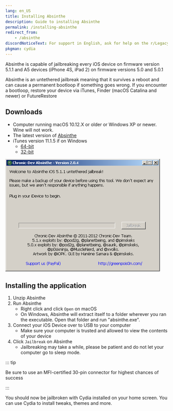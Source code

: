 ```yaml
---
lang: en_US
title: Installing Absinthe
description: Guide to installing Absinthe
permalink: /installing-absinthe
redirect_from:
    - /absinthe
discordNoticeText: For support in English, ask for help on the r/LegacyJailbreak <a href="http://discord.legacyjailbreak.com/">Discord Server</a>.
pkgman: cydia
---
```


Absinthe is capable of jailbreaking every iOS device on firmware version 5.1.1 and A5 devices (iPhone 4S, iPad 2) on firmware versions 5.0 and 5.0.1

Absinthe is an <router-link to="/types-of-jailbreak/#untethered-jailbreaks">untethered</router-link> jailbreak meaning that it survives a reboot and can cause a permanent bootloop if something goes wrong. If you encounter a bootloop, restore your device via iTunes, Finder (macOS Catalina and newer) or FutureRestore

## Downloads

- Computer running macOS 10.12.X or older or Windows XP or newer. Wine will not work.
- The latest version of [Absinthe](https://web.archive.org/web/20131024115207/http://greenpois0n.com/downloads/)
- iTunes version 11.1.5 if on Windows
  - [64-bit](https://secure-appldnld.apple.com/iTunes11/031-3482.20140225.kdX8s/iTunes64Setup.exe)
  - [32-bit](https://secure-appldnld.apple.com/iTunes11/031-3481.20140225.SdYYY/iTunesSetup.exe)

![A screenshot of Absinthe (Windows)](/assets/images/absinthe-win.png)

## Installing the application

1. Unzip Absinthe
1. Run Absinthe
    - Right click and click `Open` on macOS
    - On Windows, Absinthe will extract itself to a folder wherever you ran the executable. Open that folder and run "absinthe.exe".
1. Connect your iOS Device over to USB to your computer
    - Make sure your computer is trusted and allowed to view the contents of your device
1. Click `Jailbreak` on Absinthe
    - Jailbreaking may take a while, please be patient and do not let your computer go to sleep mode.

::: tip

Be sure to use an MFI-certified 30-pin connector for highest chances of success

:::

You should now be jailbroken with Cydia installed on your home screen. You can use Cydia to install <router-link to="/faq/#what-are-tweaks">tweaks</router-link>, themes and more.
